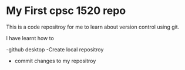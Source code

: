 # My First cpsc 1520 repo

This is a code repositroy for me to learn about version control using git.

I have learnt how to 

-github desktop
-Create local repositroy
- commit changes to my repositroy
